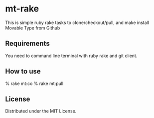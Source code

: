 mt-rake
=============

This is simple ruby rake tasks to clone/checkout/pull, and make install Movable Type from Github

Requirements
-------

You need to command line terminal with ruby rake and git client.


How to use
-------

% rake mt:co
% rake mt:pull


License
-------
Distributed under the MIT License.
